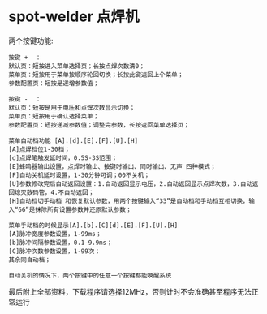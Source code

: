 # spot-welder   点焊机

两个按键功能:

	按键 +  ：
	默认页：短按进入菜单选择页；长按点焊次数清0；
	菜单页：短按用于菜单按顺序轮回切换；长按此键返回上个菜单；
	参数配置页：短按是递增参数值；
	
	按键 -  ：
	默认页：短按是用于电压和点焊次数显示切换；
	菜单页：短按用于确认选择菜单；
	参数配置页：短按递减参数值；调整完参数，长按返回菜单选择页；

	菜单自动档功能 [A].[d].[E].[F].[U].[H]
	[A]点焊档位1-30档；
	[d]点焊笔触发延时间，0.5S-3S范围；
	[E]蜂鸣器输出设置，点焊时输出、按键时输出、同时输出、无声 四种模式；
	[F]自动关机延时设置，1-30分钟可调；00不关机；
	[U]参数修改完后自动返回设置：1.自动返回显示电压，2.自动返回显示点焊次数，3.自动返回熄灭数码管，4.不自动返回；
	[H]自动档切手动档 和恢复默认参数，用两个按键输入“33”是自动档和手动档互相切换，输入“66”是抹除所有设置参数并还原默认参数；
	
	菜单手动档的时候显示[A].[b].[C][d].[E].[F].[U].[H]
	[A]脉冲宽度参数设置，1-99ms；
	[b]脉冲间隔参数设置，0.1-9.9ms；
	[C]脉冲次数参数设置，1-99次；
	其余同自动档；

	自动关机的情况下，两个按键中的任意一个按键都能唤醒系统

最后附上全部资料，下载程序请选择12MHz，否则计时不会准确甚至程序无法正常运行
